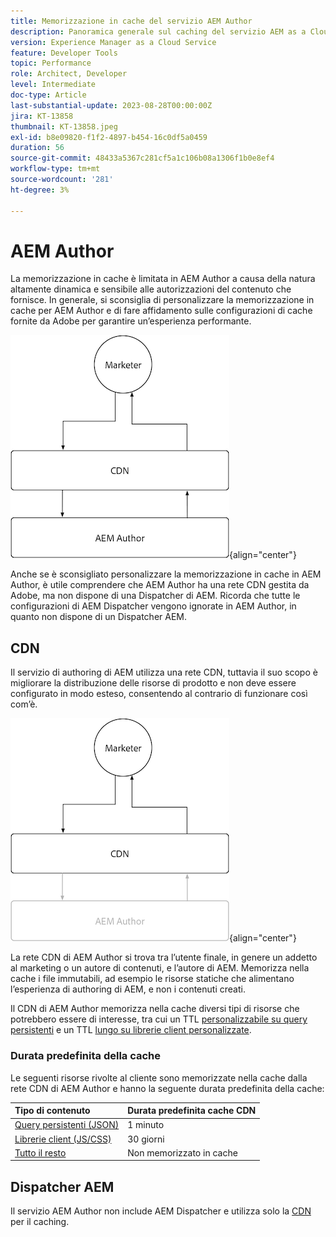```yaml
---
title: Memorizzazione in cache del servizio AEM Author
description: Panoramica generale sul caching del servizio AEM as a Cloud Service Author.
version: Experience Manager as a Cloud Service
feature: Developer Tools
topic: Performance
role: Architect, Developer
level: Intermediate
doc-type: Article
last-substantial-update: 2023-08-28T00:00:00Z
jira: KT-13858
thumbnail: KT-13858.jpeg
exl-id: b8e09820-f1f2-4897-b454-16c0df5a0459
duration: 56
source-git-commit: 48433a5367c281cf5a1c106b08a1306f1b0e8ef4
workflow-type: tm+mt
source-wordcount: '281'
ht-degree: 3%

---
```


# AEM Author

La memorizzazione in cache è limitata in AEM Author a causa della natura altamente dinamica e sensibile alle autorizzazioni del contenuto che fornisce. In generale, si sconsiglia di personalizzare la memorizzazione in cache per AEM Author e di fare affidamento sulle configurazioni di cache fornite da Adobe per garantire un’esperienza performante.

![Diagramma panoramica sul caching dell&#39;autore di AEM](./assets/author/author-all.png){align="center"}

Anche se è sconsigliato personalizzare la memorizzazione in cache in AEM Author, è utile comprendere che AEM Author ha una rete CDN gestita da Adobe, ma non dispone di una Dispatcher di AEM. Ricorda che tutte le configurazioni di AEM Dispatcher vengono ignorate in AEM Author, in quanto non dispone di un Dispatcher AEM.

## CDN

Il servizio di authoring di AEM utilizza una rete CDN, tuttavia il suo scopo è migliorare la distribuzione delle risorse di prodotto e non deve essere configurato in modo esteso, consentendo al contrario di funzionare così com’è.

![Diagramma introduttivo sulla memorizzazione nella cache di AEM Publish](./assets/author/author-cdn.png){align="center"}

La rete CDN di AEM Author si trova tra l’utente finale, in genere un addetto al marketing o un autore di contenuti, e l’autore di AEM. Memorizza nella cache i file immutabili, ad esempio le risorse statiche che alimentano l’esperienza di authoring di AEM, e non i contenuti creati.

Il CDN di AEM Author memorizza nella cache diversi tipi di risorse che potrebbero essere di interesse, tra cui un TTL [personalizzabile su query persistenti](https://experienceleague.adobe.com/docs/experience-manager-cloud-service/content/headless/graphql-api/persisted-queries.html?lang=it&author-instances) e un TTL [lungo su librerie client personalizzate](https://experienceleague.adobe.com/docs/experience-manager-cloud-service/content/implementing/content-delivery/caching.html?lang=it#client-side-libraries).

### Durata predefinita della cache

Le seguenti risorse rivolte al cliente sono memorizzate nella cache dalla rete CDN di AEM Author e hanno la seguente durata predefinita della cache:

| Tipo di contenuto | Durata predefinita cache CDN |
|:------------ |:---------- |
| [Query persistenti (JSON)](https://experienceleague.adobe.com/docs/experience-manager-cloud-service/content/headless/graphql-api/persisted-queries.html?lang=it&author-instances) | 1 minuto |
| [Librerie client (JS/CSS)](https://experienceleague.adobe.com/docs/experience-manager-cloud-service/content/implementing/content-delivery/caching.html?lang=it#client-side-libraries) | 30 giorni |
| [Tutto il resto](https://experienceleague.adobe.com/docs/experience-manager-cloud-service/content/implementing/content-delivery/caching.html?lang=it#other-content) | Non memorizzato in cache |


## Dispatcher AEM

Il servizio AEM Author non include AEM Dispatcher e utilizza solo la [CDN](#cdn) per il caching.
